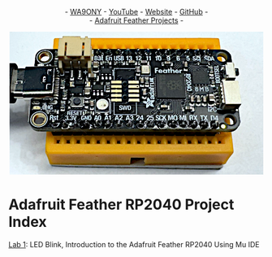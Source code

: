 <P align="center"> - <A HREF="https://www.qrz.com/db/WA9ONY">WA9ONY</A> - <A HREF="https://www.youtube.com/user/DavidAHaworth">YouTube</A> - <A HREF="http://www.stargazing.net/david/index.html">Website</A> - <A HREF="https://github.com/WA9ONY">GitHub</A> - <BR>
- <A HREF="https://github.com/WA9ONY/Adafruit-Feather/tree/main">Adafruit Feather Projects</A> - 
</P>  

<p align="center">
       <img width="500" height="281" src="/Images/FeatherRP2040a.PNG">
</p>
  
# Adafruit Feather RP2040 Project Index

[Lab 1](https://github.com/WA9ONY/Adafruit-Feather/tree/main/Feather-RP2040/Lab01): LED Blink, Introduction to the Adafruit Feather RP2040 Using Mu IDE

